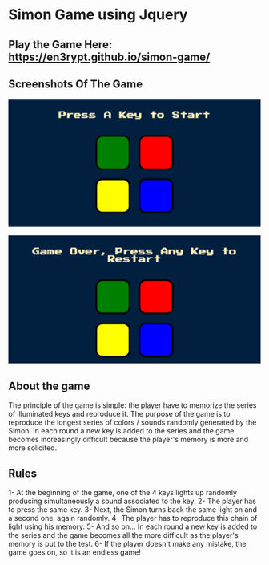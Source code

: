 # Simon Game using Jquery

## Play the Game Here: https://en3rypt.github.io/simon-game/
## Screenshots Of The Game

![Start](/images/start.png)

![GameOver](/images/gameOver.png)

## About the game

The principle of the game is simple: the player have to memorize the series of illuminated keys and reproduce it. The purpose of the game is to reproduce the longest series of colors / sounds randomly generated by the Simon.
In each round a new key is added to the series and the game becomes increasingly difficult because the player's memory is more and more solicited.

## Rules

1- At the beginning of the game, one of the 4 keys lights up randomly producing simultaneously a sound associated to the key.
2- The player has to press the same key.
3- Next, the Simon turns back the same light on and a second one, again randomly.
4- The player has to reproduce this chain of light using his memory.
5- And so on... In each round a new key is added to the series and the game becomes all the more difficult as the player's memory is put to the test.
6- If the player doesn't make any mistake, the game goes on, so it is an endless game!